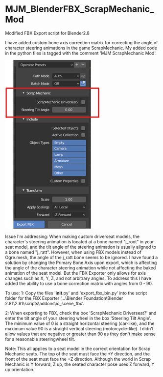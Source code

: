 # MJM_BlenderFBX_ScrapMechanic_Mod

Modified FBX Export script for Blender2.8

I have added custom bone axis correction matrix for correcting the angle of character steering animations in the game ScrapMechanic.
My added code in the python files is tagged with the comment 'MJM ScrapMechanic Mod'.

![](Screenshot.png)

Issue I'm addressing: 
When making custom driverseat models, the character's steering animation is located at a bone named "j_root" in your seat model, and the tilt angle of the steering animation is usually aligned to a bone named "j_ratt". However, when using FBX models instead of Ogre.mesh, the angle of the j_ratt bone seems to be ignored. 
I have found a solution by changing the Primary Bone Axis upon export, which is affecting the angle of the character steering animation while not affecting the baked animation of the seat model. But the FBX Exporter only allows for axis changes such as X, Y, Z, and not arbitrary angles.
To address this I have added the ability to use a bone correction matrix with angles from 0 - 90.

To use:
1: Copy the files '__init__.py' and 'export_fbx_bin.py' into the script folder for the FBX Exporter '...\Blender Foundation\Blender 2.81\2.81\scripts\addons\io_scene_fbx'.

2: When exporting to FBX, check the box 'ScrapMechanic Driverseat?' and enter the tilt angle of your steering wheel in the box 'Steering Tilt Angle'. 
The minimum value of 0 is a straight horizontal steering (car-like), and the maximum value 90 is a straight vertical steering (motorcycle-like). I didn't allow values that are negative or greater than 90 as they don't make sense for a reasonable steeringwheel tilt.

Note: This all applies to a seat model in the correct orientation for Scrap Mechanic seats. 
The top of the seat must face the +Y direction, and the front of the seat must face the +Z direction. 
Although the world in Scrap Mechanic is Y forward, Z up, the seated character pose uses Z forward, Y up orientation.


